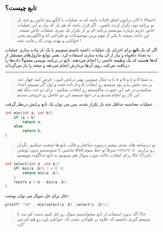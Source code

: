 ## تابع چیست؟

> احتمالا تا الان براتون اتفاق افتاده باشه که یه عملیات یا الگوریتم خاص رو چند بار تو برنامه تون تکرار کرده باشین . اگر قرار باشه که هر بار که نیاز به این عملیات خاص داریم دوباره بنویسیم برنامه ای پر از تکرار یک سری عملیات خاص میشه . این باعث میشه تا یکی از مهم ترین موضوعات تو طراحی کد و الگوریتم یعنی خوانایی و بهینه بودن کد رعایت نشه !

اگر که یک **تابع** برای اجرای یک عملیات داشته باشیم میتونیم با یک بار پیاده سازی عملیات به تعداد دلخواه و نیاز از آن پیاده سازی استفاده کرد. یعنی توابع ماژول‌های مستقل از کدها هستند که یک وظیفه خاصی را انجام می‌دهند. تابع در برنامه نویسی معمولاً داده‌ها را دریافت می‌کند، روی آن‌ها پردازش انجام می‌دهد و نتیجه را باز می‌گرداند.

---

> با یه مثال میتونین بهتر درکش کنین :
فرض کنید چهار عدد a و b و c و d به شما داده شده و اول اگر مینیمم اعداد a و b بر سه بخش پذیر بود مینیمم رو انتخاب میکنیم و در غیر این صورت ماکسیمم رو انتخاب میکنیم . برای دو عدد دیگه هم این کار رو انجام میدیم و در انتها مینیمم این دو حاصل رو خروجی میدیم .

عملیات محاسبه حداقل چند بار تکرار شده، پس می توان یک تابع برایش درنظر گرفت .
```c
int min(int a, int b){
	if (a < b)
		return a;
	else
		return b;
}
```
> تو درسنامه های بعدی بیشتر درمورد ساختار و قالب تابع ها صحبت میکنیم، نگران نباشین :) میتونستیم بدون نوشتن else صرفا تو خط سوم `return b`  رو بزاریم . (چرا؟) حالا برای انتخاب حالت مورد سوال هم میتونیم یه تابع جداگونه بنویسیم.

```c
int select(int a ,int b){
	if( min(a ,b)% 3 = 0 ){
		return min(a ,b);
	}
	reutrn a + b - min(a ,b);
}
```
حال برای حل سوال می توان نوشت:
```c
printf( "%d" , min(select(a ,b) ,select(c ,d)));
```
> حالا اگه بدون استفاده از تابع میخواستیم سوال رو حل کنیم دست کم سه تا مینیمم گیری داشتیم که علاوه بر طولانی شدن کد، خوانایی اون رو هم کم می کرد!
